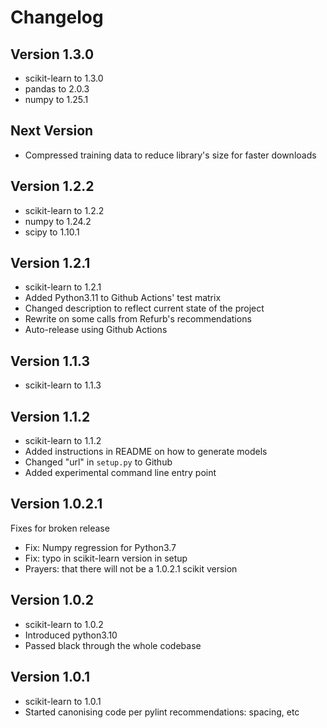 # Changelog

## Version 1.3.0

* scikit-learn to 1.3.0
* pandas to 2.0.3
* numpy to 1.25.1

## Next Version

* Compressed training data to reduce library's size for faster downloads

## Version 1.2.2

* scikit-learn to 1.2.2
* numpy to 1.24.2
* scipy to 1.10.1

## Version 1.2.1

* scikit-learn to 1.2.1
* Added Python3.11 to Github Actions' test matrix
* Changed description to reflect current state of the project
* Rewrite on some calls from Refurb's recommendations
* Auto-release using Github Actions

## Version 1.1.3

* scikit-learn to 1.1.3

## Version 1.1.2

* scikit-learn to 1.1.2
* Added instructions in README on how to generate models
* Changed "url" in `setup.py` to Github
* Added experimental command line entry point

## Version 1.0.2.1

Fixes for broken release

* Fix: Numpy regression for Python3.7
* Fix: typo in scikit-learn version in setup
* Prayers: that there will not be a 1.0.2.1 scikit version

## Version 1.0.2

* scikit-learn to 1.0.2
* Introduced python3.10
* Passed black through the whole codebase

## Version 1.0.1

* scikit-learn to 1.0.1
* Started canonising code per pylint recommendations: spacing, etc
